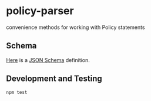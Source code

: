 # policy-parser

convenience methods for working with Policy statements

## Schema

[Here](schema.json) is a [JSON Schema](http://json-schema.org/) definition.

## Development and Testing

```shell
npm test
```
